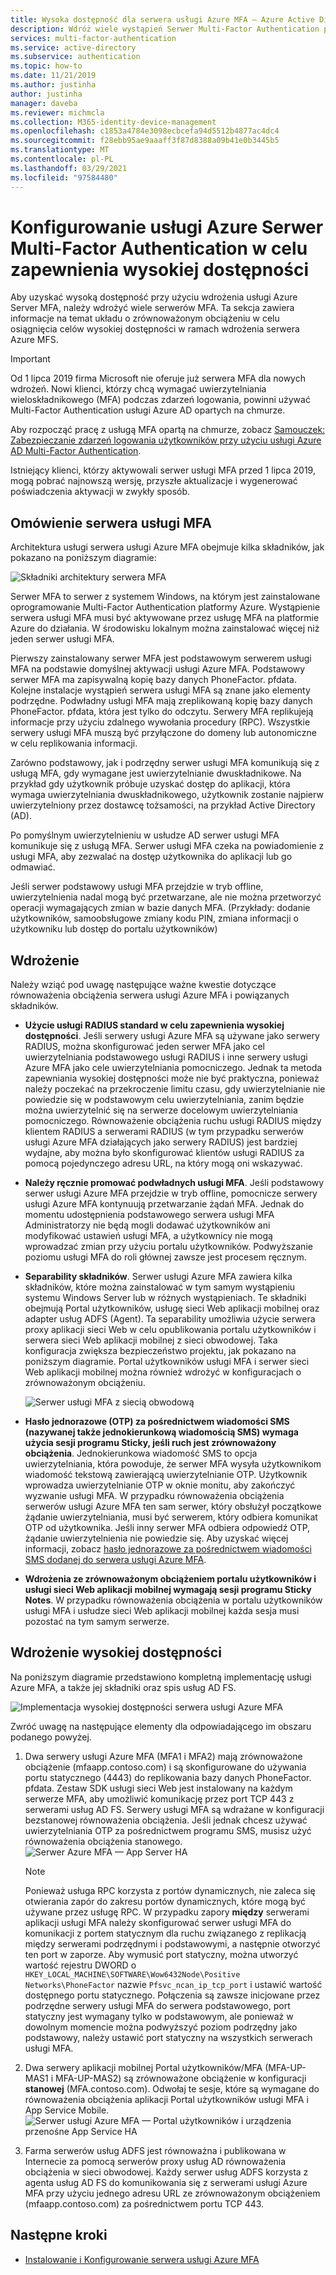 ```yaml
---
title: Wysoka dostępność dla serwera usługi Azure MFA — Azure Active Directory
description: Wdróż wiele wystąpień Serwer Multi-Factor Authentication platformy Azure w konfiguracjach, które zapewniają wysoką dostępność.
services: multi-factor-authentication
ms.service: active-directory
ms.subservice: authentication
ms.topic: how-to
ms.date: 11/21/2019
ms.author: justinha
author: justinha
manager: daveba
ms.reviewer: michmcla
ms.collection: M365-identity-device-management
ms.openlocfilehash: c1853a4784e3098ecbcefa94d5512b4877ac4dc4
ms.sourcegitcommit: f28ebb95ae9aaaff3f87d8388a09b41e0b3445b5
ms.translationtype: MT
ms.contentlocale: pl-PL
ms.lasthandoff: 03/29/2021
ms.locfileid: "97584480"
---
```

# <a name="configure-azure-multi-factor-authentication-server-for-high-availability"></a>Konfigurowanie usługi Azure Serwer Multi-Factor Authentication w celu zapewnienia wysokiej dostępności

Aby uzyskać wysoką dostępność przy użyciu wdrożenia usługi Azure Server MFA, należy wdrożyć wiele serwerów MFA. Ta sekcja zawiera informacje na temat układu o zrównoważonym obciążeniu w celu osiągnięcia celów wysokiej dostępności w ramach wdrożenia serwera Azure MFS.

> [!IMPORTANT]
> Od 1 lipca 2019 firma Microsoft nie oferuje już serwera MFA dla nowych wdrożeń. Nowi klienci, którzy chcą wymagać uwierzytelniania wieloskładnikowego (MFA) podczas zdarzeń logowania, powinni używać Multi-Factor Authentication usługi Azure AD opartych na chmurze.
>
> Aby rozpocząć pracę z usługą MFA opartą na chmurze, zobacz [Samouczek: Zabezpieczanie zdarzeń logowania użytkowników przy użyciu usługi Azure AD Multi-Factor Authentication](tutorial-enable-azure-mfa.md).
>
> Istniejący klienci, którzy aktywowali serwer usługi MFA przed 1 lipca 2019, mogą pobrać najnowszą wersję, przyszłe aktualizacje i wygenerować poświadczenia aktywacji w zwykły sposób.

## <a name="mfa-server-overview"></a>Omówienie serwera usługi MFA

Architektura usługi serwera usługi Azure MFA obejmuje kilka składników, jak pokazano na poniższym diagramie:

 ![Składniki architektury serwera MFA](./media/howto-mfaserver-deploy-ha/mfa-ha-architecture.png)

Serwer MFA to serwer z systemem Windows, na którym jest zainstalowane oprogramowanie Multi-Factor Authentication platformy Azure. Wystąpienie serwera usługi MFA musi być aktywowane przez usługę MFA na platformie Azure do działania. W środowisku lokalnym można zainstalować więcej niż jeden serwer usługi MFA.

Pierwszy zainstalowany serwer MFA jest podstawowym serwerem usługi MFA na podstawie domyślnej aktywacji usługi Azure MFA. Podstawowy serwer MFA ma zapisywalną kopię bazy danych PhoneFactor. pfdata. Kolejne instalacje wystąpień serwera usługi MFA są znane jako elementy podrzędne. Podwładny usługi MFA mają zreplikowaną kopię bazy danych PhoneFactor. pfdata, która jest tylko do odczytu. Serwery MFA replikujeją informacje przy użyciu zdalnego wywołania procedury (RPC). Wszystkie serwery usługi MFA muszą być przyłączone do domeny lub autonomiczne w celu replikowania informacji.

Zarówno podstawowy, jak i podrzędny serwer usługi MFA komunikują się z usługą MFA, gdy wymagane jest uwierzytelnianie dwuskładnikowe. Na przykład gdy użytkownik próbuje uzyskać dostęp do aplikacji, która wymaga uwierzytelniania dwuskładnikowego, użytkownik zostanie najpierw uwierzytelniony przez dostawcę tożsamości, na przykład Active Directory (AD).

Po pomyślnym uwierzytelnieniu w usłudze AD serwer usługi MFA komunikuje się z usługą MFA. Serwer usługi MFA czeka na powiadomienie z usługi MFA, aby zezwalać na dostęp użytkownika do aplikacji lub go odmawiać.

Jeśli serwer podstawowy usługi MFA przejdzie w tryb offline, uwierzytelnienia nadal mogą być przetwarzane, ale nie można przetworzyć operacji wymagających zmian w bazie danych MFA. (Przykłady: dodanie użytkowników, samoobsługowe zmiany kodu PIN, zmiana informacji o użytkowniku lub dostęp do portalu użytkowników)

## <a name="deployment"></a>Wdrożenie

Należy wziąć pod uwagę następujące ważne kwestie dotyczące równoważenia obciążenia serwera usługi Azure MFA i powiązanych składników.

* **Użycie usługi RADIUS standard w celu zapewnienia wysokiej dostępności**. Jeśli serwery usługi Azure MFA są używane jako serwery RADIUS, można skonfigurować jeden serwer MFA jako cel uwierzytelniania podstawowego usługi RADIUS i inne serwery usługi Azure MFA jako cele uwierzytelniania pomocniczego. Jednak ta metoda zapewniania wysokiej dostępności może nie być praktyczna, ponieważ należy poczekać na przekroczenie limitu czasu, gdy uwierzytelnianie nie powiedzie się w podstawowym celu uwierzytelniania, zanim będzie można uwierzytelnić się na serwerze docelowym uwierzytelniania pomocniczego. Równoważenie obciążenia ruchu usługi RADIUS między klientem RADIUS a serwerami RADIUS (w tym przypadku serwerów usługi Azure MFA działających jako serwery RADIUS) jest bardziej wydajne, aby można było skonfigurować klientów usługi RADIUS za pomocą pojedynczego adresu URL, na który mogą oni wskazywać.
* **Należy ręcznie promować podwładnych usługi MFA**. Jeśli podstawowy serwer usługi Azure MFA przejdzie w tryb offline, pomocnicze serwery usługi Azure MFA kontynuują przetwarzanie żądań MFA. Jednak do momentu udostępnienia podstawowego serwera usługi MFA Administratorzy nie będą mogli dodawać użytkowników ani modyfikować ustawień usługi MFA, a użytkownicy nie mogą wprowadzać zmian przy użyciu portalu użytkowników. Podwyższanie poziomu usługi MFA do roli głównej zawsze jest procesem ręcznym.
* **Separability składników**. Serwer usługi Azure MFA zawiera kilka składników, które można zainstalować w tym samym wystąpieniu systemu Windows Server lub w różnych wystąpieniach. Te składniki obejmują Portal użytkowników, usługę sieci Web aplikacji mobilnej oraz adapter usług ADFS (Agent). Ta separability umożliwia użycie serwera proxy aplikacji sieci Web w celu opublikowania portalu użytkowników i serwera sieci Web aplikacji mobilnej z sieci obwodowej. Taka konfiguracja zwiększa bezpieczeństwo projektu, jak pokazano na poniższym diagramie. Portal użytkowników usługi MFA i serwer sieci Web aplikacji mobilnej można również wdrożyć w konfiguracjach o zrównoważonym obciążeniu.

   ![Serwer usługi MFA z siecią obwodową](./media/howto-mfaserver-deploy-ha/mfasecurity.png)

* **Hasło jednorazowe (OTP) za pośrednictwem wiadomości SMS (nazywanej także jednokierunkową wiadomością SMS) wymaga użycia sesji programu Sticky, jeśli ruch jest zrównoważony obciążenia**. Jednokierunkowa wiadomość SMS to opcja uwierzytelniania, która powoduje, że serwer MFA wysyła użytkownikom wiadomość tekstową zawierającą uwierzytelnianie OTP. Użytkownik wprowadza uwierzytelnianie OTP w oknie monitu, aby zakończyć wyzwanie usługi MFA. W przypadku równoważenia obciążenia serwerów usługi Azure MFA ten sam serwer, który obsłużył początkowe żądanie uwierzytelniania, musi być serwerem, który odbiera komunikat OTP od użytkownika. Jeśli inny serwer MFA odbiera odpowiedź OTP, żądanie uwierzytelnienia nie powiedzie się. Aby uzyskać więcej informacji, zobacz [hasło jednorazowe za pośrednictwem wiadomości SMS dodanej do serwera usługi Azure MFA](https://blogs.technet.microsoft.com/enterprisemobility/2015/03/02/one-time-password-over-sms-added-to-azure-mfa-server).
* **Wdrożenia ze zrównoważonym obciążeniem portalu użytkowników i usługi sieci Web aplikacji mobilnej wymagają sesji programu Sticky Notes**. W przypadku równoważenia obciążenia w portalu użytkowników usługi MFA i usłudze sieci Web aplikacji mobilnej każda sesja musi pozostać na tym samym serwerze.

## <a name="high-availability-deployment"></a>Wdrożenie wysokiej dostępności

Na poniższym diagramie przedstawiono kompletną implementację usługi Azure MFA, a także jej składniki oraz spis usług AD FS.

 ![Implementacja wysokiej dostępności serwera usługi Azure MFA](./media/howto-mfaserver-deploy-ha/mfa-ha-deployment.png)

Zwróć uwagę na następujące elementy dla odpowiadającego im obszaru podanego powyżej.

1. Dwa serwery usługi Azure MFA (MFA1 i MFA2) mają zrównoważone obciążenie (mfaapp.contoso.com) i są skonfigurowane do używania portu statycznego (4443) do replikowania bazy danych PhoneFactor. pfdata. Zestaw SDK usługi sieci Web jest instalowany na każdym serwerze MFA, aby umożliwić komunikację przez port TCP 443 z serwerami usług AD FS. Serwery usługi MFA są wdrażane w konfiguracji bezstanowej równoważenia obciążenia. Jeśli jednak chcesz używać uwierzytelniania OTP za pośrednictwem programu SMS, musisz użyć równoważenia obciążenia stanowego.
   ![Serwer Azure MFA — App Server HA](./media/howto-mfaserver-deploy-ha/mfaapp.png)

   > [!NOTE]
   > Ponieważ usługa RPC korzysta z portów dynamicznych, nie zaleca się otwierania zapór do zakresu portów dynamicznych, które mogą być używane przez usługę RPC. W przypadku zapory **między** serwerami aplikacji usługi MFA należy skonfigurować serwer usługi MFA do komunikacji z portem statycznym dla ruchu związanego z replikacją między serwerami podrzędnymi i podstawowymi, a następnie otworzyć ten port w zaporze. Aby wymusić port statyczny, można utworzyć wartość rejestru DWORD o ```HKEY_LOCAL_MACHINE\SOFTWARE\Wow6432Node\Positive Networks\PhoneFactor``` nazwie ```Pfsvc_ncan_ip_tcp_port``` i ustawić wartość dostępnego portu statycznego. Połączenia są zawsze inicjowane przez podrzędne serwery usługi MFA do serwera podstawowego, port statyczny jest wymagany tylko w podstawowym, ale ponieważ w dowolnym momencie można podwyższyć poziom podrzędny jako podstawowy, należy ustawić port statyczny na wszystkich serwerach usługi MFA.

2. Dwa serwery aplikacji mobilnej Portal użytkowników/MFA (MFA-UP-MAS1 i MFA-UP-MAS2) są zrównoważone obciążenie w konfiguracji **stanowej** (MFA.contoso.com). Odwołaj te sesje, które są wymagane do równoważenia obciążenia aplikacji Portal użytkowników usługi MFA i App Service Mobile.
   ![Serwer usługi Azure MFA — Portal użytkowników i urządzenia przenośne App Service HA](./media/howto-mfaserver-deploy-ha/mfaportal.png)
3. Farma serwerów usług ADFS jest równoważna i publikowana w Internecie za pomocą serwerów proxy usług AD równoważenia obciążenia w sieci obwodowej. Każdy serwer usług ADFS korzysta z agenta usług AD FS do komunikowania się z serwerami usługi Azure MFA przy użyciu jednego adresu URL ze zrównoważonym obciążeniem (mfaapp.contoso.com) za pośrednictwem portu TCP 443.

## <a name="next-steps"></a>Następne kroki

* [Instalowanie i Konfigurowanie serwera usługi Azure MFA](howto-mfaserver-deploy.md)
